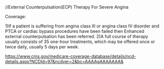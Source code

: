 //External Counterpulsation(ECP) Therapy For Severe Angina

Coverage:

1)If a patient is suffering from angina class III or angina class IV disorder and PTCA or cardiac bypass procedures have been failed then Enhanced external counterpulsation has been referred.
2)A full course of therapy usually consists of 35 one-hour treatments, which may be offered once or twice daily, usually 5 days per week.


https://www.cms.gov/medicare-coverage-database/details/ncd-details.aspx?NCDId=97&ncdver=2&bc=AAAAgAAAAAAA&
